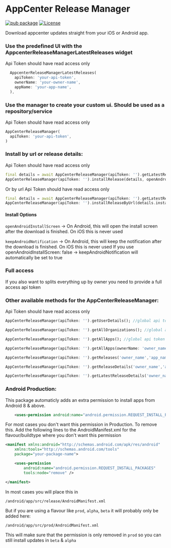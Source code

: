 # AppCenter Release Manager

[![pub package](https://img.shields.io/pub/v/appcenter_release_manager.svg)](https://pub.dartlang.org/packages/appcenter_release_manager)
[![License](https://img.shields.io/badge/License-BSD_3--Clause-blue.svg)](https://opensource.org/licenses/BSD-3-Clause)

Download appcenter updates straight from your iOS or Android app.

### Use the predefined UI with the AppcenterReleaseManagerLatestReleases widget
Api Token should have read access only
```dart
  AppcenterReleaseManagerLatestReleases(
    apiToken: 'your-api-token',
    ownerName: 'your-owner-name',
    appName: 'your-app-name',
  ),
```

### Use the manager to create your custom ui. Should be used as a repository/service
Api Token should have read access only
```dart
AppCenterReleaseManager(
  apiToken: 'your-api-token',
)
```

### Install by url or release details:
Api Token should have read access only
```dart
final details = await AppCenterReleaseManager(apiToken: '').getLatestReleaseDetails('owner_name','app_name');
AppCenterReleaseManager(apiToken: '').installRelease(details, openAndroidInstallScreen: true, keepAndroidNotification: false);
```

Or by url
Api Token should have read access only
```dart
final details = await AppCenterReleaseManager(apiToken: '').getLatestReleaseDetails('owner_name','app_name');
AppCenterReleaseManager(apiToken: '').installReleaseByUrl(details.installUrl, appName: 'your-app-name', appVersion: 'your-version', openAndroidInstallScreen: true, keepAndroidNotification: false); //appName & appVersion & openAndroidInstallScreen & keepAndroidNotification will be used in the notification on android. On iOS this is never used
```

#### Install Options

`openAndroidInstallScreen` -> On Android, this will open the install screen after the download is finished. On iOS this is never used

`keepAndroidNotification` -> On Android, this will keep the notification after the download is finished. On iOS this is never used
If you use openAndroidInstallScreen: false -> keepAndroidNotification will automatically be set to true

### Full access
If you also want to splits everything up by owner you need to provide a full access api token

### Other available methods for the AppCenterReleaseManager:
Api Token should have read access only
```dart
AppCenterReleaseManager(apiToken: '').getUserDetails(); //global api token only

AppCenterReleaseManager(apiToken: '').getAllOrganizations(); //global api token only

AppCenterReleaseManager(apiToken: '').getAllApps(); //global api token only

AppCenterReleaseManager(apiToken: '').getAllApps(ownerName: 'owner_name'); //global api token only

AppCenterReleaseManager(apiToken: '').getReleases('owner_name','app_name'); //global/app api token only

AppCenterReleaseManager(apiToken: '').getReleaseDetails('owner_name','app_name', 'id'); //global/app api token only

AppCenterReleaseManager(apiToken: '').getLatestReleaseDetails('owner_name','app_name'); //global/app api token only
```

### Android Production:

This package automaticly adds an extra permission to install apps from Android 8 & above.

```xml
    <uses-permission android:name="android.permission.REQUEST_INSTALL_PACKAGES" />
```

For most cases you don't want this permission in Production. To remove this. Add the following lines to the AndroidManifest.xml for the flavour/buildtype where you don't want this permission

```xml
<manifest xmlns:android="http://schemas.android.com/apk/res/android"
    xmlns:tools="http://schemas.android.com/tools"
    package="your-package-name">

    <uses-permission
        android:name="android.permission.REQUEST_INSTALL_PACKAGES"
        tools:node="remove" />

</manifest>
```

In most cases you will place this in

`/android/app/src/release/AndroidManifest.xml`

But if you are using a flavour like `prod`, `alpha`, `beta` it will probably only be added here:

`/android/app/src/prod/AndroidManifest.xml`

This will make sure that the permission is only removed in `prod` so you can still install updates in `beta` & `alpha`
